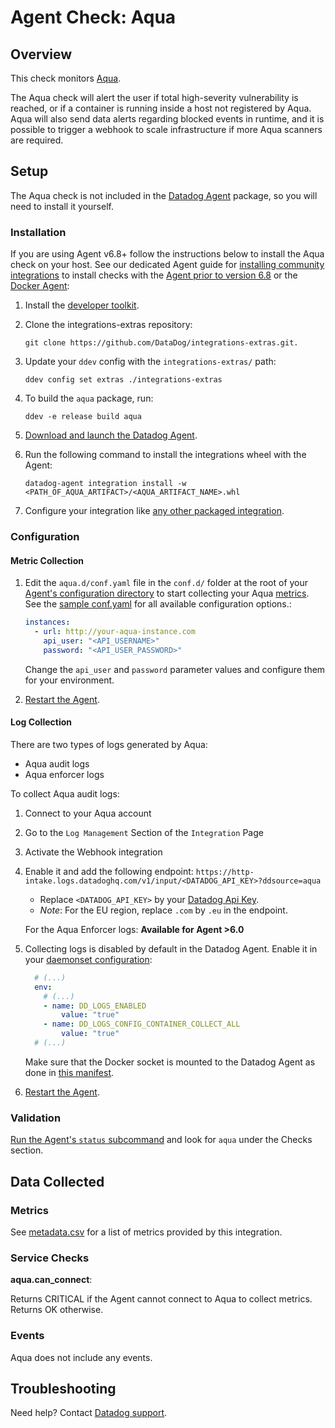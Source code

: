 # Agent Check: Aqua

## Overview

This check monitors [Aqua][1].

The Aqua check will alert the user if total high-severity vulnerability is reached, or if a container is running inside a host not registered by Aqua. Aqua will also send data alerts regarding blocked events in runtime, and it is possible to trigger a webhook to scale infrastructure if more Aqua scanners are required.

## Setup

The Aqua check is not included in the [Datadog Agent][2] package, so you will
need to install it yourself.

### Installation

If you are using Agent v6.8+ follow the instructions below to install the Aqua check on your host. See our dedicated Agent guide for [installing community integrations][3] to install checks with the [Agent prior to version 6.8][4] or the [Docker Agent][5]:

1. Install the [developer toolkit][6].
2. Clone the integrations-extras repository:

   ```shell
   git clone https://github.com/DataDog/integrations-extras.git.
   ```

3. Update your `ddev` config with the `integrations-extras/` path:

   ```shell
   ddev config set extras ./integrations-extras
   ```

4. To build the `aqua` package, run:

   ```shell
   ddev -e release build aqua
   ```

5. [Download and launch the Datadog Agent][7].
6. Run the following command to install the integrations wheel with the Agent:

   ```shell
   datadog-agent integration install -w <PATH_OF_AQUA_ARTIFACT>/<AQUA_ARTIFACT_NAME>.whl
   ```

7. Configure your integration like [any other packaged integration][8].

### Configuration

#### Metric Collection

1. Edit the `aqua.d/conf.yaml` file in the `conf.d/` folder at the root of your [Agent's configuration directory][9] to start collecting your Aqua [metrics](#metrics). See the [sample conf.yaml][10] for all available configuration options.:

   ```yaml
   instances:
     - url: http://your-aqua-instance.com
       api_user: "<API_USERNAME>"
       password: "<API_USER_PASSWORD>"
   ```

    Change the `api_user` and `password` parameter values and configure them for your environment.

2. [Restart the Agent][11].

#### Log Collection

There are two types of logs generated by Aqua:

- Aqua audit logs
- Aqua enforcer logs

To collect Aqua audit logs:

1. Connect to your Aqua account
2. Go to the `Log Management` Section of the `Integration` Page
3. Activate the Webhook integration
4. Enable it and add the following endpoint: `https://http-intake.logs.datadoghq.com/v1/input/<DATADOG_API_KEY>?ddsource=aqua`

   - Replace `<DATADOG_API_KEY>` by your [Datadog Api Key][12].
   - _Note_: For the EU region, replace `.com` by `.eu` in the endpoint.

    For the Aqua Enforcer logs: **Available for Agent >6.0**

5. Collecting logs is disabled by default in the Datadog Agent. Enable it in your [daemonset configuration][13]:

   ```yaml
     # (...)
     env:
       # (...)
       - name: DD_LOGS_ENABLED
           value: "true"
       - name: DD_LOGS_CONFIG_CONTAINER_COLLECT_ALL
           value: "true"
     # (...)
   ```

    Make sure that the Docker socket is mounted to the Datadog Agent as done in [this manifest][14].

6. [Restart the Agent][11].

### Validation

[Run the Agent's `status` subcommand][15] and look for `aqua` under the Checks section.

## Data Collected

### Metrics

See [metadata.csv][16] for a list of metrics provided by this integration.

### Service Checks

**aqua.can_connect**:

Returns CRITICAL if the Agent cannot connect to Aqua to collect metrics. Returns OK otherwise.

### Events

Aqua does not include any events.

## Troubleshooting

Need help? Contact [Datadog support][17].

[1]: https://www.aquasec.com
[2]: https://app.datadoghq.com/account/settings#agent
[3]: https://docs.datadoghq.com/agent/guide/community-integrations-installation-with-docker-agent/
[4]: https://docs.datadoghq.com/agent/guide/community-integrations-installation-with-docker-agent/?tab=agentpriorto68
[5]: https://docs.datadoghq.com/agent/guide/community-integrations-installation-with-docker-agent/?tab=docker
[6]: https://docs.datadoghq.com/developers/integrations/new_check_howto/#developer-toolkit
[7]: https://app.datadoghq.com/account/settings#agent
[8]: https://docs.datadoghq.com/getting_started/integrations/
[9]: https://docs.datadoghq.com/agent/faq/agent-configuration-files/#agent-configuration-directory
[10]: https://github.com/DataDog/integrations-extras/blob/master/aqua/datadog_checks/aqua/data/conf.yaml.example
[11]: https://docs.datadoghq.com/agent/faq/agent-commands/#start-stop-restart-the-agent
[12]: https://app.datadoghq.com/account/settings#api
[13]: https://docs.datadoghq.com/agent/kubernetes/daemonset_setup/#log-collection
[14]: https://docs.datadoghq.com/agent/kubernetes/daemonset_setup/#create-manifest
[15]: https://docs.datadoghq.com/agent/guide/agent-commands/#service-status
[16]: https://github.com/DataDog/integrations-extras/blob/master/aqua/metadata.csv
[17]: https://docs.datadoghq.com/help/
